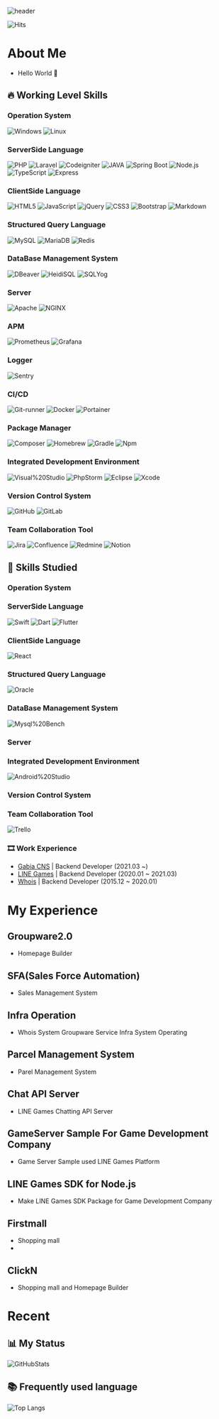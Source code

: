 <!-- Header -->
![header](https://capsule-render.vercel.app/api?type=wave&color=auto&height=300&section=header&text=dndn0120%20Git&fontSize=90)

![Hits](https://hits.seeyoufarm.com/api/count/incr/badge.svg?url=https%3A%2F%2Fgithub.com%2Fcincin00%2Fhit-counter&count_bg=%2379C83D&title_bg=%23555555&icon=wechat.svg&icon_color=%23E7E7E7&title=hits&edge_flat=true)

<!-- Body -->
<!-- ![](https://img.shields.io/badge/-?logo=&logoColor=black) -->
# About Me

- Hello World 👋 

## 🔥 Working Level Skills

### Operation System

![Windows](https://img.shields.io/badge/Windows-0078D6?logo=Windows&style=flat-square)
![Linux](https://img.shields.io/badge/Linux-FCC624?logo=Linux&logoColor=black&style=flat-square)


### ServerSide Language

![PHP](https://img.shields.io/badge/PHP-%23777BB4?logo=PHP&logoColor=white&style=flat-square)
![Laravel](https://img.shields.io/badge/Laravel-FF2D20?logo=Laravel&logoColor=black&style=flat-square)
![Codeigniter](https://img.shields.io/badge/Codeigniter-EF4223?logo=Codeigniter&logoColor=black&style=flat-square)
![JAVA](https://custom-icon-badges.demolab.com/badge/Java-007396.svg?logo=java&logoColor=white&style=flat-square)
![Spring Boot](https://img.shields.io/badge/Spring%20Boot-6DB33F?logo=Spring%20Boot&logoColor=white&style=flat-square)
![Node.js](https://img.shields.io/badge/Node.js-339933?style=flat-square&logo=Node.js&loog=&logoColor=white)
![TypeScript](https://img.shields.io/badge/TypeScript-3178C6?style=flat-square&logo=typescript&loog=&logoColor=white)
![Express](https://img.shields.io/badge/Express-000000?style=flat-square&logo=express&loog=&logoColor=white)

### ClientSide Language

![HTML5](https://img.shields.io/badge/HTML5-%23E34F26?logo=HTML5&logoColor=white&style=flat-square)
![JavaScript](https://img.shields.io/badge/JavaScript-%23F7DF1E?logo=JavaScript&logoColor=black&style=flat-square)
![jQuery](https://img.shields.io/badge/jQuery-%230769AD?logo=jQuery&logoColor=white&style=flat-square)
![CSS3](https://img.shields.io/badge/CSS3-%230769AD?logo=CSS3&logoColor=white&style=flat-square)
![Bootstrap](https://img.shields.io/badge/Bootstrap-%237952B3?logo=Bootstrap&logoColor=white&style=flat-square)
![Markdown](https://img.shields.io/badge/Markdown-000000?logo=Markdown&logoColor=white&style=flat-square)

### Structured Query Language

![MySQL](https://img.shields.io/badge/MySQL-%234479A1?logo=MySQL&logoColor=white&style=flat-square)
![MariaDB](https://img.shields.io/badge/MariaDB-003545?logo=MariaDB&logoColor=white&style=flat-square)
![Redis](https://img.shields.io/badge/Redis-DC382D?logo=Redis&logoColor=white&style=flat-square)

### DataBase Management System

![DBeaver](https://custom-icon-badges.demolab.com/badge/-Dbeaver-372923?logo=dbeaver-mono&logoColor=white&style=flat-square)
![HeidiSQL](https://img.shields.io/badge/HeidiSQL-6DB33F?style=flat-square)
![SQLYog](https://img.shields.io/badge/Sqlyog-%234479A1?logo=sql-yog&style=flat-square)

### Server

![Apache](https://img.shields.io/badge/Apache-%23D22128?logo=Apache&logoColor=white&style=flat-square)
![NGINX](https://img.shields.io/badge/NGINX-009639?logo=NGINX&logoColor=white&style=flat-square)

### APM
![Prometheus](https://img.shields.io/badge/Prometheus-E6522C?logo=Prometheus&logoColor=white&style=flat-square)
![Grafana](https://img.shields.io/badge/Grafana-F46800?logo=Grafana&logoColor=white&style=flat-square)

### Logger
![Sentry](https://img.shields.io/badge/Sentry-362D59?logo=Sentry&logoColor=white&style=flat-square)

### CI/CD
![Git-runner](https://img.shields.io/badge/Git-runner-F05032?logo=git&logoColor=white&style=flat-square)
![Docker](https://img.shields.io/badge/Docker-2496ED?logo=Docker&logoColor=white&style=flat-square)
![Portainer](https://img.shields.io/badge/Portainer-13BEF9?logo=Portainer&logoColor=white&style=flat-square)

### Package Manager

![Composer](https://img.shields.io/badge/Composer-885630?logo=Composer&style=flat-square)
![Homebrew](https://img.shields.io/badge/Homebrew-%23FBB040?logo=Homebrew&logoColor=black&style=flat-square)
![Gradle](https://img.shields.io/badge/Gradle-02303A?logo=Gradle&logoColor=black&style=flat-square)
![Npm](https://img.shields.io/badge/NPM-CB3837?logo=Npm&logoColor=black&style=flat-square)

### Integrated Development Environment

![Visual%20Studio](https://img.shields.io/badge/Visual%20Studio-%235C2D91?logo=Visual%20Studio&style=flat-square)
![PhpStorm](https://img.shields.io/badge/PhpStorm-000000?logo=PhpStorm&style=flat-square)
![Eclipse](https://img.shields.io/badge/Eclipse-525C86?logo=Eclipse&style=flat-square)
![Xcode](https://img.shields.io/badge/Xcode-004466?logo=Xcode&style=flat-square)

### Version Control System

![GitHub](https://img.shields.io/badge/GitHub-%23181717?logo=GitHub&logoColor=white&style=flat-square)
![GitLab](https://img.shields.io/badge/GitLab-FC6D26?logo=GitLab&logoColor=white&style=flat-square)

### Team Collaboration Tool

![Jira](https://img.shields.io/badge/Jira-0052CC?logo=Jira&logoColor=white&style=flat-square)
![Confluence](https://img.shields.io/badge/Confluence-172B4D?logo=Confluence&logoColor=white&style=flat-square)
![Redmine](https://img.shields.io/badge/Redmine-B32024?logo=Redmine&logoColor=white&style=flat-square)
![Notion](https://img.shields.io/badge/Notion-000000?logo=Notion&logoColor=white&style=flat-square)

## 📝 Skills Studied

### Operation System

### ServerSide Language

![Swift](https://img.shields.io/badge/Swift-F05138?style=flat-square&logo=Swift&loog=&logoColor=white)
![Dart](https://img.shields.io/badge/Dart-0175C2?style=flat-square&logo=Dart&loog=&logoColor=white)
![Flutter](https://img.shields.io/badge/Flutter-02569B?style=flat-square&logo=Flutter&loog=&logoColor=white)

### ClientSide Language

![React](https://img.shields.io/badge/React-61DAFB?logo=React&logoColor=black&style=flat-square)

### Structured Query Language

![Oracle](https://img.shields.io/badge/Oracle-F80000?logo=Oracle&logoColor=white&style=flat-square)

### DataBase Management System

![Mysql%20Bench](https://img.shields.io/badge/Mysql%20Bench-%234479A1?logo=MySQL&logoColor=white&style=flat-square)

### Server


### Integrated Development Environment
![Android%20Studio](https://img.shields.io/badge/Android%20Studio-3DDC84?logo=Android%20Studio&logoColor=white&style=flat-square)

### Version Control System

### Team Collaboration Tool

![Trello](https://img.shields.io/badge/Trello-0052CC?logo=Trello&logoColor=white&style=flat-square)

### 🎞 Work Experience

- [Gabia CNS](https://company.gabiacns.com/) | Backend Developer (2021.03 ~)
- [LINE Games](https://line.games/) | Backend Developer (2020.01 ~ 2021.03)
- [Whois](https://whois.co.kr/) | Backend Developer (2015.12 ~ 2020.01)

# My Experience

## Groupware2.0

- Homepage Builder

## SFA(Sales Force Automation)

- Sales Management System

## Infra Operation

- Whois System Groupware Service Infra System Operating

## Parcel Management System

- Parel Management System

## Chat API Server

- LINE Games Chatting API Server

## GameServer Sample For Game Development Company

- Game Server Sample used LINE Games Platform

## LINE Games SDK for Node.js

- Make LINE Games SDK Package for Game Development Company

## Firstmall

- Shopping mall
- 
## ClickN

- Shopping mall and Homepage Builder

# Recent

## 📊 My Status

![GitHubStats](https://github-readme-stats.vercel.app/api?username=dndn0120&show_icons=true)

## 📚 Frequently used language

![Top Langs](https://github-readme-stats.vercel.app/api/top-langs/?username=dndn0120)

<!-- Footer -->
